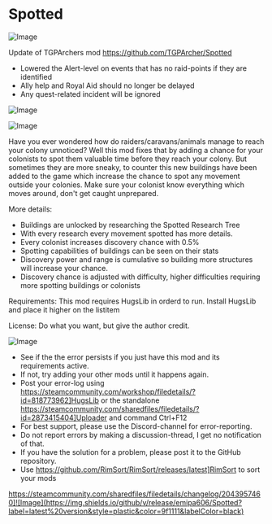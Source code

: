 # Spotted

![Image](https://i.imgur.com/buuPQel.png)

Update of TGPArchers mod
https://github.com/TGPArcher/Spotted

- Lowered the Alert-level on events that has no raid-points if they are identified
- Ally help and Royal Aid should no longer be delayed
- Any quest-related incident will be ignored

![Image](https://i.imgur.com/pufA0kM.png)

	
![Image](https://i.imgur.com/Z4GOv8H.png)


Have you ever wondered how do raiders/caravans/animals manage to reach your colony unnoticed?
Well this mod fixes that by adding a chance for your colonists to spot them valuable time before they reach your colony.
But sometimes they are more sneaky, to counter this new buildings have been added to the game which increase the chance to spot any movement outside your colonies.
Make sure your colonist know everything which moves around, don't get caught unprepared.
	
More details:
 * Buildings are unlocked by researching the Spotted Research Tree
 * With every research every movement spotted has more details.
 * Every colonist increases discovery chance with 0.5%
 * Spotting capabilities of buildings can be seen on their stats
 * Discovery power and range is cumulative so building more structures will increase your chance.
 * Discovery chance is adjusted with difficulty, higher difficulties requiring more spotting buildings or colonists
	
Requirements:
 This mod requires HugsLib in orderd to run.
 Install HugsLib and place it higher on the listitem
	
License:
 Do what you want, but give the author credit.


![Image](https://i.imgur.com/PwoNOj4.png)



-  See if the the error persists if you just have this mod and its requirements active.
-  If not, try adding your other mods until it happens again.
-  Post your error-log using https://steamcommunity.com/workshop/filedetails/?id=818773962]HugsLib or the standalone https://steamcommunity.com/sharedfiles/filedetails/?id=2873415404]Uploader and command Ctrl+F12
-  For best support, please use the Discord-channel for error-reporting.
-  Do not report errors by making a discussion-thread, I get no notification of that.
-  If you have the solution for a problem, please post it to the GitHub repository.
-  Use https://github.com/RimSort/RimSort/releases/latest]RimSort to sort your mods



https://steamcommunity.com/sharedfiles/filedetails/changelog/2043957460]![Image](https://img.shields.io/github/v/release/emipa606/Spotted?label=latest%20version&style=plastic&color=9f1111&labelColor=black)

